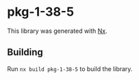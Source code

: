# pkg-1-38-5

This library was generated with [Nx](https://nx.dev).

## Building

Run `nx build pkg-1-38-5` to build the library.
